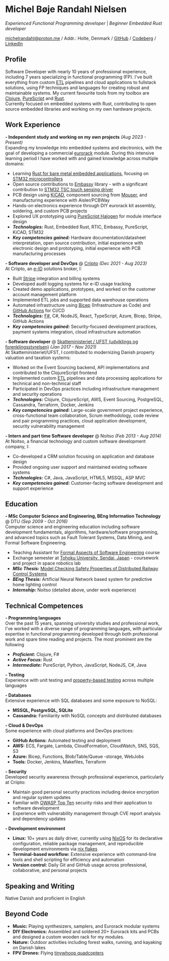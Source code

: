 # Michel Bøje Randahl Nielsen

_Experienced Functional Programming developer_ | _Beginner Embedded Rust developer_

michelrandahl@proton.me / Addr.: Holte, Denmark / [GitHub](https://github.com/michelrandahl) / [Codeberg](https://codeberg.org/michelrandahl) / [LinkedIn](https://linkedin.com/in/michel-randahl)

## Profile
Software Developer with nearly 10 years of professional experience, including 7 years specializing in functional programming (FP). I've built everything from custom [ETL](https://en.wikipedia.org/wiki/Extract,_transform,_load) pipelines and cloud applications to fullstack solutions, using FP techniques and languages for creating robust and maintainable systems. My current favourite tools from my toolbox are [Clojure](https://clojure.org/), [PureScript](https://www.purescript.org/) and [Rust](https://www.rust-lang.org/).<br>
Currently focused on embedded systems with Rust, contributing to open source embedded libraries and working on my own hardware projects.

## Work Experience
**- Independent study and working on my own projects** _(Aug 2023 - Present)_<br>
Expanding my knowledge into embedded systems and electronics, with the goal of developing a commercial [eurorack](https://en.wikipedia.org/wiki/Eurorack) module. During this intensive learning period I have worked with and gained knowledge across multiple domains:
- Learning [Rust for bare metal embedded applications](https://www.rust-lang.org/what/embedded), focusing on [STM32 microcontrollers](https://www.st.com/en/microcontrollers-microprocessors/stm32-32-bit-arm-cortex-mcus.html)
- Open source contributions to [Embassy](https://github.com/embassy-rs/embassy) library - with a significant contribution to [STM32 TSC touch sensing driver](https://github.com/embassy-rs/embassy/tree/b5ab3276dce7322e33946e974770fa91b98124a4/embassy-stm32/src/tsc)
- PCB design using [KiCAD](https://www.kicad.org/), component sourcing from [Mouser](https://www.mouser.dk/), and manufacturing experience with Aisler/PCBWay
- Hands-on electronics experience through DIY eurorack kit assembly, soldering, and custom PCB projects
- Explored UX prototyping using [PureScript Halogen](https://purescript-halogen.github.io/purescript-halogen/) for module interface design
- **_Technologies:_** Rust, Embedded Rust, RTIC, Embassy, PureScript, KiCAD, STM32
- **_Key competencies gained:_** Hardware documentation/datasheet interpretation, open source contribution, initial experience with electronic design and prototyping, initial experience with PCB manufacturing processes

**- Software developer and DevOps** @ [Criipto](https://criipto.com) _(Dec 2021 - Aug 2023)_<br>
At Criipto, an [e-ID](https://en.wikipedia.org/wiki/Electronic_identification) solutions broker, I:
- Built [Stripe](https://stripe.com/en-dk) integration and billing systems
- Developed audit logging systems for e-ID usage tracking
- Created demo applications, prototypes, and worked on the customer account management platform
- Implemented ETL jobs and supported data warehouse operations
- Automated infrastructure using [Bicep](https://learn.microsoft.com/en-us/azure/azure-resource-manager/bicep/overview?tabs=bicep) (Infrastructure as Code) and [GitHub Actions](https://docs.github.com/en/actions) for CI/CD
- **_Technologies:_** [F#](https://dotnet.microsoft.com/en-us/languages/fsharp), C#, NodeJS, React, TypeScript, Azure, Bicep, Stripe, GitHub Actions
- **_Key competencies gained:_** Security-focused development practices, payment systems integration, cloud infrastructure automation

**- Software developer** @ [Skatteministeriet / UFST (udviklings og forenklingsstyrelsen)](https://www.ufst.dk/) _(Jan 2017 - Nov 2021)_<br>
At Skatteministeriet/UFST, I contributed to modernizing Danish property valuation and taxation systems:
- Worked on the Event Sourcing backend, API implementations and contributed to the ClojureScript frontend
- Implemented custom [ETL](https://en.wikipedia.org/wiki/Extract,_transform,_load) pipelines and data processing applications for technical and non-technical staff
- Participated in DevOps practices including infrastructure management and security operations
- **_Technologies:_** Clojure, ClojureScript, AWS, Event Sourcing, PostgreSQL, Cassandra, Terraform, Docker, Jenkins
- **_Key competencies gained:_** Large-scale government project experience, cross-functional team collaboration, Scrum methodology, code review and pair programming practices, cloud application development, security vulnerability management

**- Intern and part time Software developer** @ Noitso _(Feb 2013 - Aug 2014)_<br>
At Noitso, a financial technology and custom software development company, I:
- Co-developed a CRM solution focusing on application and database design
- Provided ongoing user support and maintained existing software systems
- **_Technologies:_** C#, Java, JavaScript, HTML5, MSSQL, ASP MVC
- **_Key competencies gained:_** Customer-facing software development and support experience

## Education
**- MSc Computer Science and Engineering, BEng Information Technology** @ DTU _(Sep 2009 - Oct 2016)_<br>
Computer science and engineering education including software development fundamentals, algorithms, hardware/software programming, and advanced topics such as Fault Tolerant Systems, Data Mining, and Formal Software Engineering.
- Teaching Assistant for [Formal Aspects of Software Engineering](https://kurser.dtu.dk/course/02263) course
- Exchange semester at [Tohoku University, Sendai, Japan](https://www.eng.tohoku.ac.jp/english/) - coursework and project in space robotics lab
- **_MSc Thesis:_** [Model Checking Safety Properties of Distributed Railway Control Systems](http://www2.imm.dtu.dk/pubdb/edoc/imm6955.pdf)
- **_BEng Thesis:_** Artificial Neural Network based system for predictive home lighting control
- **_Internship:_** Noitso (detailed above, under work experience)

## Technical Competences
**- Programming languages**<br>
Over the past 15 years, spanning university studies and professional work, I've worked with a diverse range of programming languages, with particular expertise in functional programming developed through both professional work and spare time reading and projects. The most prominent are the following
- **_Proficient:_** Clojure, F#
- **_Active Focus:_** Rust
- **_Intermediate:_** PureScript, Python, JavaScript, NodeJS, C#, Java

**- Testing**<br>
Experience with unit testing and [property-based testing](https://en.wikipedia.org/wiki/Software_testing#Property_testing) across multiple languages

**- Databases**<br>
Extensive experience with SQL databases and some exposure to NoSQL:
- **MSSQL, PostgreSQL, SQLite**
- **Cassandra:** Familiarity with NoSQL concepts and distributed databases

**- Cloud & DevOps**<br>
Some experience with cloud platforms and DevOps practices:
- **GitHub Actions:** Automated testing and deployment
- **AWS:** ECS, Fargate, Lambda, CloudFormation, CloudWatch, SNS, SQS, S3
- **Azure:** Bicep, Functions, Blob/Table/Queue -storage, WebJobs
- **Tools:** Docker, Jenkins, Makefiles, Terraform

**- Security**<br>
Developed security awareness through professional experience, particularly at Criipto:
- Maintain good personal security practices including device encryption and regular system updates
- Familiar with [OWASP Top Ten](https://owasp.org/www-project-top-ten/) security risks and their application to software development
- Experience with vulnerability management through CVE report analysis and dependency updates

**- Development environment**
- **Linux:** 10+ years as daily driver, currently using [NixOS](https://nixos.org/) for its declarative configuration, reliable package management, and reproducible development environments via [nix flakes](https://nixos.wiki/wiki/Flakes)
- **Terminal-based workflow:** Extensive experience with command-line tools and shell scripting for efficiency and automation
- **Version control:** Daily Git and GitHub usage across professional, collaborative, and personal projects

## Speaking and Writing
Native Danish and proficient in English

## Beyond Code
- **Music:** Playing synthesizers, samplers, and Eurorack modular systems
- **DIY Electronics:** Assembled and soldered 20+ Eurorack kits and PCBs and designed a custom wooden rack for my modules.
- **Nature:** Outdoor activities including forest walks, running, and kayaking on Danish lakes
- **FPV Drones:** Flying [tinywhoop quadcopters](https://en.everybodywiki.com/Tiny_Whoop)
